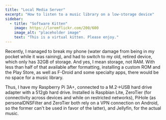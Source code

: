 ```yaml
---
title: "Local Media Server"
excerpt: "How to listen to a music library on a low-storage device"
sidebar:
  - title: "Software Kitten"
    image: https://loremflickr.com/200/600
    image_alt: "placeholder image"
    text: "This is a virtual kitten. Please enjoy."
---
```


Recently, I managed to break my phone (water damage from being in my pocket while it was raining), and had to switch to my old, retired device, which only has 32GB of storage. And yes, I mean storage, not RAM. With less than half of that available after formatting, installing a custom ROM and the Play Store, as well as F-Droid and some specialty apps, there would be no space for a music library.

Thus, I have my Raspberry Pi 3A+, connected to a M.2->USB hard drive adapter with a 512gb hard drive. Installed is Raspbian Lite, ZeroTier (for connectivity across devices and while on restricted networks), PiHole (as personalDNSFilter and ZeroTier both rely on a VPN connection on Android, so the former can't be used in favor of the latter), and Jellyfin, for the actual music.
